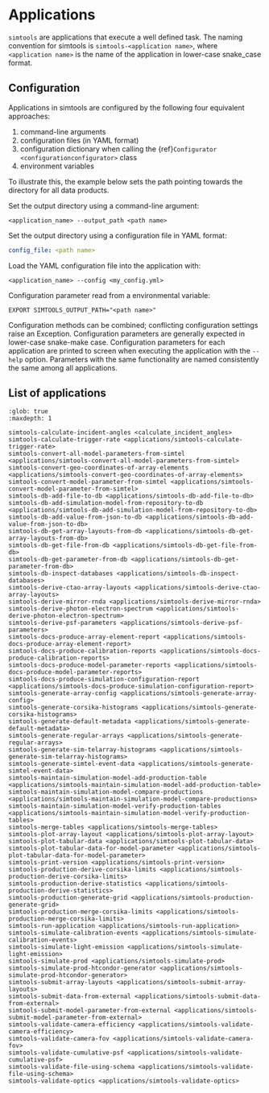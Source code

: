 # Applications

`simtools` are applications that execute a well defined task.
The naming convention for simtools is `simtools-<application name>`, where `<application name>` is the name of the application in lower-case snake_case format.

## Configuration

Applications in simtools are configured by the following four equivalent approaches:

1. command-line arguments
2. configuration files (in YAML format)
3. configuration dictionary when calling the {ref}`Configurator <configurationconfigurator>` class
4. environment variables

To illustrate this, the example below sets the path pointing towards the directory for all data products.

Set the output directory using a command-line argument:

```console
<application_name> --output_path <path name>
```

Set the output directory using a configuration file in YAML format:

```yaml
config_file: <path name>
```

Load the YAML configuration file into the application with:

```console
<application_name> --config <my_config.yml>
```

Configuration parameter read from a environmental variable:

```console
EXPORT SIMTOOLS_OUTPUT_PATH="<path name>"
```

Configuration methods can be combined; conflicting configuration settings raise an Exception.
Configuration parameters are generally expected in lower-case snake-make case.
Configuration parameters for each application are printed to screen when executing the application with the `--help` option.
Parameters with the same functionality are named consistently the same among all applications.

## List of applications

```{toctree}
:glob: true
:maxdepth: 1

simtools-calculate-incident-angles <calculate_incident_angles>
simtools-calculate-trigger-rate <applications/simtools-calculate-trigger-rate>
simtools-convert-all-model-parameters-from-simtel <applications/simtools-convert-all-model-parameters-from-simtel>
simtools-convert-geo-coordinates-of-array-elements <applications/simtools-convert-geo-coordinates-of-array-elements>
simtools-convert-model-parameter-from-simtel <applications/simtools-convert-model-parameter-from-simtel>
simtools-db-add-file-to-db <applications/simtools-db-add-file-to-db>
simtools-db-add-simulation-model-from-repository-to-db <applications/simtools-db-add-simulation-model-from-repository-to-db>
simtools-db-add-value-from-json-to-db <applications/simtools-db-add-value-from-json-to-db>
simtools-db-get-array-layouts-from-db <applications/simtools-db-get-array-layouts-from-db>
simtools-db-get-file-from-db <applications/simtools-db-get-file-from-db>
simtools-db-get-parameter-from-db <applications/simtools-db-get-parameter-from-db>
simtools-db-inspect-databases <applications/simtools-db-inspect-databases>
simtools-derive-ctao-array-layouts <applications/simtools-derive-ctao-array-layouts>
simtools-derive-mirror-rnda <applications/simtools-derive-mirror-rnda>
simtools-derive-photon-electron-spectrum <applications/simtools-derive-photon-electron-spectrum>
simtools-derive-psf-parameters <applications/simtools-derive-psf-parameters>
simtools-docs-produce-array-element-report <applications/simtools-docs-produce-array-element-report>
simtools-docs-produce-calibration-reports <applications/simtools-docs-produce-calibration-reports>
simtools-docs-produce-model-parameter-reports <applications/simtools-docs-produce-model-parameter-reports>
simtools-docs-produce-simulation-configuration-report <applications/simtools-docs-produce-simulation-configuration-report>
simtools-generate-array-config <applications/simtools-generate-array-config>
simtools-generate-corsika-histograms <applications/simtools-generate-corsika-histograms>
simtools-generate-default-metadata <applications/simtools-generate-default-metadata>
simtools-generate-regular-arrays <applications/simtools-generate-regular-arrays>
simtools-generate-sim-telarray-histograms <applications/simtools-generate-sim-telarray-histograms>
simtools-generate-simtel-event-data <applications/simtools-generate-simtel-event-data>
simtools-maintain-simulation-model-add-production-table <applications/simtools-maintain-simulation-model-add-production-table>
simtools-maintain-simulation-model-compare-productions <applications/simtools-maintain-simulation-model-compare-productions>
simtools-maintain-simulation-model-verify-production-tables <applications/simtools-maintain-simulation-model-verify-production-tables>
simtools-merge-tables <applications/simtools-merge-tables>
simtools-plot-array-layout <applications/simtools-plot-array-layout>
simtools-plot-tabular-data <applications/simtools-plot-tabular-data>
simtools-plot-tabular-data-for-model-parameter <applications/simtools-plot-tabular-data-for-model-parameter>
simtools-print-version <applications/simtools-print-version>
simtools-production-derive-corsika-limits <applications/simtools-production-derive-corsika-limits>
simtools-production-derive-statistics <applications/simtools-production-derive-statistics>
simtools-production-generate-grid <applications/simtools-production-generate-grid>
simtools-production-merge-corsika-limits <applications/simtools-production-merge-corsika-limits>
simtools-run-application <applications/simtools-run-application>
simtools-simulate-calibration-events <applications/simtools-simulate-calibration-events>
simtools-simulate-light-emission <applications/simtools-simulate-light-emission>
simtools-simulate-prod <applications/simtools-simulate-prod>
simtools-simulate-prod-htcondor-generator <applications/simtools-simulate-prod-htcondor-generator>
simtools-submit-array-layouts <applications/simtools-submit-array-layouts>
simtools-submit-data-from-external <applications/simtools-submit-data-from-external>
simtools-submit-model-parameter-from-external <applications/simtools-submit-model-parameter-from-external>
simtools-validate-camera-efficiency <applications/simtools-validate-camera-efficiency>
simtools-validate-camera-fov <applications/simtools-validate-camera-fov>
simtools-validate-cumulative-psf <applications/simtools-validate-cumulative-psf>
simtools-validate-file-using-schema <applications/simtools-validate-file-using-schema>
simtools-validate-optics <applications/simtools-validate-optics>

